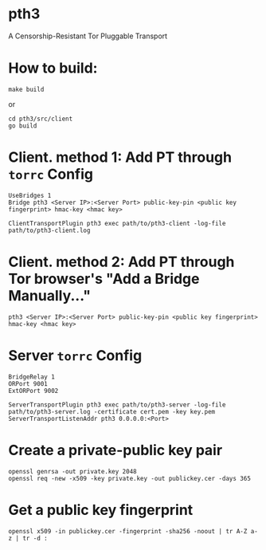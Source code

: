 # pth3
A Censorship-Resistant Tor Pluggable Transport

# How to build:
```
make build
```

or

```
cd pth3/src/client
go build
```


# Client. method 1: Add PT through `torrc` Config
```
UseBridges 1
Bridge pth3 <Server IP>:<Server Port> public-key-pin <public key fingerprint> hmac-key <hmac key>

ClientTransportPlugin pth3 exec path/to/pth3-client -log-file path/to/pth3-client.log
```

# Client. method 2: Add PT through Tor browser's "Add a Bridge Manually..."
```
pth3 <Server IP>:<Server Port> public-key-pin <public key fingerprint> hmac-key <hmac key>
```

# Server `torrc` Config
```
BridgeRelay 1
ORPort 9001
ExtORPort 9002

ServerTransportPlugin pth3 exec path/to/pth3-server -log-file path/to/pth3-server.log -certificate cert.pem -key key.pem
ServerTransportListenAddr pth3 0.0.0.0:<Port>
```

# Create a private-public key pair
```
openssl genrsa -out private.key 2048
openssl req -new -x509 -key private.key -out publickey.cer -days 365
```

# Get a public key fingerprint
```
openssl x509 -in publickey.cer -fingerprint -sha256 -noout | tr A-Z a-z | tr -d :
```